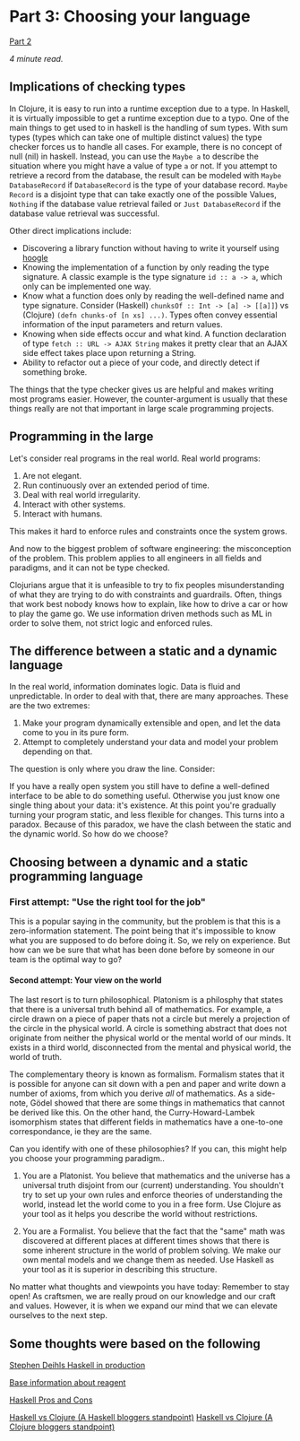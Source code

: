 [1]: http://www.stephendiehl.com/posts/production.html

[2]: http://ingesolvoll.github.io/2017/06/22/plain-react-vs-reagent.html

[3]: https://github.com/Gabriel439/post-rfc/blob/master/sotu.md

[4]: http://tech.frontrowed.com/2017/11/01/rhetoric-of-clojure-and-haskell/

[5]: http://www.lispcast.com/clojure-and-types

[6]: /blog/post?id=dynamic_vs_static_p2

[7]: https://www.haskell.org/hoogle/

# Part 3: Choosing your language

[Part 2][6]

*4 minute read.*

## Implications of checking types

In Clojure, it is easy to run into a runtime exception due to a type. In
Haskell, it is virtually impossible to get a runtime exception due to a typo.
One of the main things to get used to in haskell is the handling of sum types.
With sum types (types which can take one of multiple distinct values) the type
checker forces us to handle all cases. For example, there is no concept of null
(nil) in haskell. Instead, you can use the `Maybe a` to describe the situation
where you might have a value of type `a` or not. If you attempt to retrieve a
record from the database, the result can be modeled with `Maybe
DatabaseRecord` if `DatabaseRecord` is the type of your database record. `Maybe
Record` is a disjoint type that can take exactly one of the possible Values,
`Nothing` if the database value retrieval failed or `Just DatabaseRecord` if
the database value retrieval was successful.

Other direct implications include:

* Discovering a library function without having to write it yourself using
  [hoogle][7]
* Knowing the implementation of a function by only reading the type signature. A classic
  example is the type signature `id :: a -> a`, which only can be implemented
  one way.
* Know what a function does only by reading the well-defined name and type
  signature. Consider (Haskell) `chunksOf :: Int -> [a] -> [[a]]`)
  vs (Clojure) `(defn chunks-of [n xs] ...)`. Types often convey essential
  information of the input parameters and return values.
* Knowing when side effects occur and what kind. A function declaration of type
  `fetch :: URL -> AJAX String` makes it pretty clear that an AJAX side effect
  takes place upon returning a String.
* Ability to refactor out a piece of your code, and directly detect if something
  broke.

The things that the type checker gives us are helpful and makes writing most
programs easier. However, the counter-argument is usually that these things
really are not that important in large scale programming projects.

## Programming in the large

Let's consider real programs in the real world. Real world programs:

1. Are not elegant.
2. Run continuously over an extended period of time.
3. Deal with real world irregularity.
4. Interact with other systems.
5. Interact with humans.

This makes it hard to enforce rules and constraints once the system grows.

And now to the biggest problem of software engineering: the misconception of
the problem. This problem applies to all engineers in all fields and paradigms,
and it can not be type checked.

Clojurians argue that it is unfeasible to try to fix peoples misunderstanding
of what they are trying to do with constraints and guardrails. Often, things
that work best nobody knows how to explain, like how to drive a car or how to
play the game go. We use information driven methods such as ML in order to
solve them, not strict logic and enforced rules.

## The difference between a static and a dynamic language

In the real world, information dominates logic. Data is fluid and
unpredictable. In order to deal with that, there are many approaches. These are
the two extremes:

1. Make your program dynamically extensible and open, and let the data come to
   you in its pure form.
2. Attempt to completely understand your data and model your problem depending
   on that.

The question is only where you draw the line. Consider:

If you have a really open system you still have to define a well-defined
interface to be able to do something useful. Otherwise you just know one single
thing about your data: it's existence. At this point you're gradually turning
your program static, and less flexible for changes. This turns into a paradox.
Because of this paradox, we have the clash between the static and the dynamic
world. So how do we choose?

## Choosing between a dynamic and a static programming language

### First attempt: "Use the right tool for the job"

This is a popular saying in the community, but the problem is that this is a
zero-information statement. The point being that it's impossible to know what
you are supposed to do before doing it. So, we rely on experience. But how can
we be sure that what has been done before by someone in our team is the optimal
way to go?

#### Second attempt: Your view on the world

The last resort is to turn philosophical. Platonism is a philosphy that states
that there is a universal truth behind all of mathematics. For example, a
circle drawn on a piece of paper thats not a circle but merely a projection of
the circle in the physical world. A circle is something abstract that does not
originate from neither the physical world or the mental world of our minds. It
exists in a third world, disconnected from the mental and physical world, the
world of truth.

The complementary theory is known as formalism. Formalism states that it is
possible for anyone can sit down with a pen and paper and write down a number
of axioms, from which you derive _all_ of mathematics. As a side-note, Gödel
showed that there are some things in mathematics that cannot be derived like
this. On the other hand, the Curry-Howard-Lambek isomorphism states that
different fields in mathematics have a one-to-one correspondance, ie they are
the same.

Can you identify with one of these philosophies? If you can, this might help
you choose your programming paradigm..

1. You are a Platonist. You believe that mathematics and the universe has a
   universal truth disjoint from our (current) understanding. You shouldn't try
   to set up your own rules and enforce theories of understanding the world,
   instead let the world come to you in a free form.  Use Clojure as your tool
   as it helps you describe the world without restrictions.

2. You are a Formalist. You believe that the fact that the "same" math was
   discovered at different places at different times shows that there is some
   inherent structure in the world of problem solving. We make our own mental
   models and we change them as needed. Use Haskell as your tool as it is
   superior in describing this structure.

No matter what thoughts and viewpoints you have today: Remember to stay open!
As craftsmen, we are really proud on our knowledge and our craft and values.
However, it is when we expand our mind that we can elevate ourselves to the
next step.

## Some thoughts were based on the following

[Stephen Deihls Haskell in production][1]

[Base information about reagent][2]

[Haskell Pros and Cons][3]

[Haskell vs Clojure (A Haskell bloggers standpoint)][4]
[Haskell vs Clojure (A Clojure bloggers standpoint)][5]

